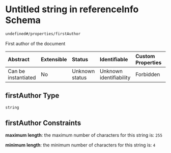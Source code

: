 # Untitled string in referenceInfo Schema

```txt
undefined#/properties/firstAuthor
```

First author of the document

| Abstract            | Extensible | Status         | Identifiable            | Custom Properties | Additional Properties | Access Restrictions | Defined In                                                                                |
| :------------------ | :--------- | :------------- | :---------------------- | :---------------- | :-------------------- | :------------------ | :---------------------------------------------------------------------------------------- |
| Can be instantiated | No         | Unknown status | Unknown identifiability | Forbidden         | Allowed               | none                | [reference\_info.schema.json\*](../out/reference_info.schema.json "open original schema") |

## firstAuthor Type

`string`

## firstAuthor Constraints

**maximum length**: the maximum number of characters for this string is: `255`

**minimum length**: the minimum number of characters for this string is: `4`
